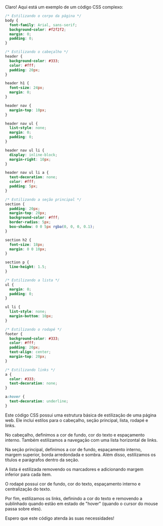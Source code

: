 Claro! Aqui está um exemplo de um código CSS complexo:

```css
/* Estilizando o corpo da página */
body {
  font-family: Arial, sans-serif;
  background-color: #f2f2f2;
  margin: 0;
  padding: 0;
}

/* Estilizando o cabeçalho */
header {
  background-color: #333;
  color: #fff;
  padding: 20px;
}

header h1 {
  font-size: 24px;
  margin: 0;
}

header nav {
  margin-top: 10px;
}

header nav ul {
  list-style: none;
  margin: 0;
  padding: 0;
}

header nav ul li {
  display: inline-block;
  margin-right: 10px;
}

header nav ul li a {
  text-decoration: none;
  color: #fff;
  padding: 5px;
}

/* Estilizando a seção principal */
section {
  padding: 20px;
  margin-top: 20px;
  background-color: #fff;
  border-radius: 5px;
  box-shadow: 0 0 5px rgba(0, 0, 0, 0.1);
}

section h2 {
  font-size: 18px;
  margin: 0 0 10px;
}

section p {
  line-height: 1.5;
}

/* Estilizando a lista */
ul {
  margin: 0;
  padding: 0;
}

ul li {
  list-style: none;
  margin-bottom: 10px;
}

/* Estilizando o rodapé */
footer {
  background-color: #333;
  color: #fff;
  padding: 20px;
  text-align: center;
  margin-top: 20px;
}

/* Estilizando links */
a {
  color: #333;
  text-decoration: none;
}

a:hover {
  text-decoration: underline;
}
```

Este código CSS possui uma estrutura básica de estilização de uma página web. Ele inclui estilos para o cabeçalho, seção principal, lista, rodapé e links.

No cabeçalho, definimos a cor de fundo, cor do texto e espaçamento interno. Também estilizamos a navegação com uma lista horizontal de links.

Na seção principal, definimos a cor de fundo, espaçamento interno, margem superior, borda arredondada e sombra. Além disso, estilizamos os títulos e parágrafos dentro da seção.

A lista é estilizada removendo os marcadores e adicionando margem inferior para cada item.

O rodapé possui cor de fundo, cor do texto, espaçamento interno e centralização do texto.

Por fim, estilizamos os links, definindo a cor do texto e removendo a sublinhado quando estão em estado de "hover" (quando o cursor do mouse passa sobre eles).

Espero que este código atenda às suas necessidades!